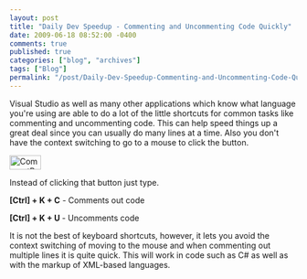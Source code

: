 ```yaml
---
layout: post
title: "Daily Dev Speedup - Commenting and Uncommenting Code Quickly"
date: 2009-06-18 08:52:00 -0400
comments: true
published: true
categories: ["blog", "archives"]
tags: ["Blog"]
permalink: "/post/Daily-Dev-Speedup-Commenting-and-Uncommenting-Code-Quickly/"
---
```

<!-- more -->

<p>Visual Studio as well as many other applications which know what language you're using are able to do a lot of the little shortcuts for common tasks like commenting and uncommenting code. This can help speed things up a great deal since you can usually do many lines at a time. Also you don't have the context switching to go to a mouse to click the button.</p>
<p><img style="border-bottom: 0px; border-left: 0px; border-top: 0px; border-right: 0px" src="http://brendan.enrick.com/files/media/image/WindowsLiveWriter/DailyDevSpeedupCommentingandUncommenting_C752/CommentButtons_3.jpg" border="0" alt="CommentButtons" width="55" height="25" /></p>
<p>Instead of clicking that button just type.</p>
<p><strong>[Ctrl] + K + C</strong> - Comments out code</p>
<p><strong>[Ctrl] + K + U </strong>- Uncomments code</p>
<p>It is not the best of keyboard shortcuts, however, it lets you avoid the context switching of moving to the mouse and when commenting out multiple lines it is quite quick. This will work in code such as C# as well as with the markup of XML-based languages.</p>
